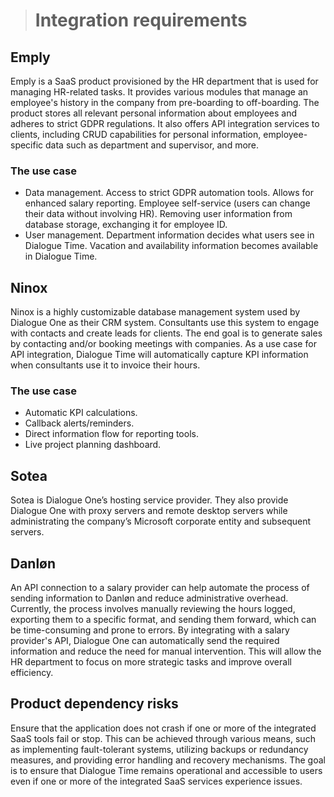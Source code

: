 > # Integration requirements

## Emply

Emply is a SaaS product provisioned by the HR department that is used for managing HR-related tasks. It provides various modules that manage an employee's history in the company from pre-boarding to off-boarding. The product stores all relevant personal information about employees and adheres to strict GDPR regulations. It also offers API integration services to clients, including CRUD capabilities for personal information, employee-specific data such as department and supervisor, and more.

### The use case

- Data management.
  Access to strict GDPR automation tools.
  Allows for enhanced salary reporting.
  Employee self-service (users can change their data without involving HR).
  Removing user information from database storage, exchanging it for employee ID.
- User management.
  Department information decides what users see in Dialogue Time.
  Vacation and availability information becomes available in Dialogue Time.

## Ninox

Ninox is a highly customizable database management system used by Dialogue One as their CRM system. Consultants use this system to engage with contacts and create leads for clients. The end goal is to generate sales by contacting and/or booking meetings with companies. As a use case for API integration, Dialogue Time will automatically capture KPI information when consultants use it to invoice their hours.

### The use case

- Automatic KPI calculations.
- Callback alerts/reminders.
- Direct information flow for reporting tools.
- Live project planning dashboard.

## Sotea

Sotea is Dialogue One’s hosting service provider. They also provide Dialogue One with proxy servers and remote
desktop servers while administrating the company’s Microsoft corporate entity and subsequent servers.

## Danløn

An API connection to a salary provider can help automate the process of sending information to Danløn and reduce administrative overhead. Currently, the process involves manually reviewing the hours logged, exporting them to a specific format, and sending them forward, which can be time-consuming and prone to errors. By integrating with a salary provider's API, Dialogue One can automatically send the required information and reduce the need for manual intervention. This will allow the HR department to focus on more strategic tasks and improve overall efficiency.

## Product dependency risks

Ensure that the application does not crash if one or more of the integrated SaaS tools fail or stop. This can be achieved through various means, such as implementing fault-tolerant systems, utilizing backups or redundancy measures, and providing error handling and recovery mechanisms. The goal is to ensure that Dialogue Time remains operational and accessible to users even if one or more of the integrated SaaS services experience issues.
